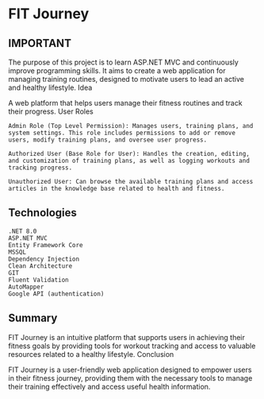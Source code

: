 # FIT Journey
## IMPORTANT

The purpose of this project is to learn ASP.NET MVC and continuously improve programming skills. It aims to create a web application for managing training routines, designed to motivate users to lead an active and healthy lifestyle.
Idea

A web platform that helps users manage their fitness routines and track their progress.
User Roles

    Admin Role (Top Level Permission): Manages users, training plans, and system settings. This role includes permissions to add or remove users, modify training plans, and oversee user progress.

    Authorized User (Base Role for User): Handles the creation, editing, and customization of training plans, as well as logging workouts and tracking progress.

    Unauthorized User: Can browse the available training plans and access articles in the knowledge base related to health and fitness.

## Technologies

    .NET 8.0
    ASP.NET MVC
    Entity Framework Core
    MSSQL
    Dependency Injection
    Clean Architecture
    GIT
    Fluent Validation
    AutoMapper
    Google API (authentication)

## Summary

FIT Journey is an intuitive platform that supports users in achieving their fitness goals by providing tools for workout tracking and access to valuable resources related to a healthy lifestyle.
Conclusion

FIT Journey is a user-friendly web application designed to empower users in their fitness journey, providing them with the necessary tools to manage their training effectively and access useful health information.
